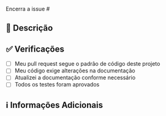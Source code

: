 <!-- 
Obrigado por criar este pull request 🤗

Por favor, certifique-se de que o pull request esteja limitado a um único tipo (documentação, funcionalidade, etc.) e mantenha-o o menor possível. Você pode abrir múltiplos PRs em vez de um único muito grande.
-->

<!-- Se este pull request encerra uma issue, por favor mencione o número da issue abaixo -->
Encerra a issue # <!-- Número da issue aqui -->

## 📑 Descrição
<!-- Adicione uma breve descrição do pull request -->

<!-- Você também pode optar por adicionar uma lista de mudanças e se foram concluídas ou não, usando a sintaxe de checklist do markdown
- [ ] Não concluído
- [x] Concluído
-->

## ✅ Verificações
<!-- Certifique-se de que seu PR passou nas verificações de CI e marque os itens abaixo conforme necessário -->
- [ ] Meu pull request segue o padrão de código deste projeto
- [ ] Meu código exige alterações na documentação
- [ ] Atualizei a documentação conforme necessário
- [ ] Todos os testes foram aprovados

## ℹ Informações Adicionais
<!-- Qualquer informação adicional como mudanças que quebram compatibilidade, dependências adicionadas, capturas de tela, comparações entre o comportamento novo e o antigo, etc. -->
